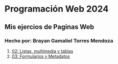 # Programación Web 2024
## Mis ejercios de Paginas Web
### Hecho por: Brayan Gamaliel Torres Mendoza



1.  [02: Listas, multimedia y tablas](02_listas_multimedia_tablas/index.html)
2.  [03: Formularios y Metadatos](03_formularios_y_metadatos/index.html)




